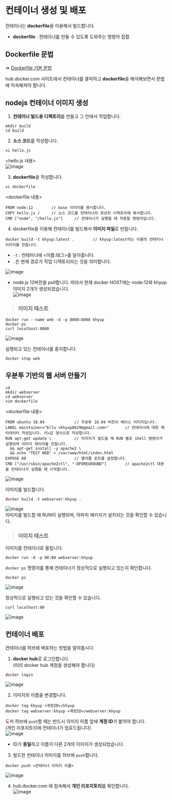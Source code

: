 # 컨테이너 생성 및 배포

컨테이너는 **dockerfile**을 이용해서 빌드합니다.   
* **dockerfile** : 컨테이너를 만들 수 있도록 도와주는 명령어 집합

## Dockerfile 문법

=> [Dockerfile 기본 문법](https://majaegeon.github.io/Docker/2021-06-06-Dockerfile/)

hub.docker.com 사이트에서 컨테이너를 클릭하고 **dockerfile**을 해석해보면서 문법에 익숙해져야 합니다.

## nodejs 컨테이너 이미지 생성

1. **컨테이너 빌드용 디렉토리**를 만들고 그 안에서 작업합니다.   
```
mkdir build
cd build
```   
2. **소스 코드**를 작성합니다.   
```
vi hello.js
```
<hello.js 내용>     
![image](https://user-images.githubusercontent.com/43658658/152631801-77deb8d5-9bd2-4035-b5d7-5d8bbc75d586.png)

3. **dockerfile**을 작성합니다.   
```
vi dockerfile
```   
<dockerfile 내용>   
```
FROM node:12        // base 이미지를 명시합니다.
COPY hello.js /     // 소스 코드를 컨테이너의 최상위 디렉토리에 복사합니다.
CMD ["node", "/hello.js"]     // 컨테이너가 실행될 때 작동할 명령어입니다.
```
4. dockerfile을 이용해 컨테이너를 빌드해서 **이미지 파일**로 만듭니다.   
```
docker build -t khyup:latest .        // khyup:latest라는 이름의 컨테이너 이미지를 만듭니다.
```   
- `-t` : 컨테이너에 <이름:태그>를 달아줍니다.
- `.`은 현재 경로가 작업 디렉토리라는 것을 의미합니다.

![image](https://user-images.githubusercontent.com/43658658/152632312-d323ab5a-de54-486b-8b2f-514fe9af43b9.png)   
- node.js 12버전을 pull합니다. 따라서 현재 docker HOST에는 node:12와 khyup 이미지 2개가 생성되었습니다.   
![image](https://user-images.githubusercontent.com/43658658/152632356-ed48f555-a4f9-4419-90ea-27bbdaf204dc.png)

> <h3>이미지 테스트</h3>

```
docker run --name web -d -p 8080:8080 khyup
docker ps
curl localhost:8080
```   
![image](https://user-images.githubusercontent.com/43658658/152633238-f0f250f9-f3a4-4ef4-b233-3199595f691b.png)

실행되고 있는 컨테이너를 중지합니다.   
```
docker stop web
```

## 우분투 기반의 웹 서버 만들기

```
cd
mkdir webserver
cd webserver
vim dockerfile
```   
<dockerfile 내용>   
```
FROM ubuntu 18.04             // 우분투 18.04 버전이 베이스 이미지입니다.
LABEL maintainer="bllu <khyup0629@gmail.com>"       // 컨테이너에 대한 메타데이터 작성입니다. 키=값 형식으로 작성합니다.
RUN apt-get update \          // 이미지가 빌드될 때 RUN 별로 shell 명령어가 실행되며 이미지 레이어를 만듭니다.
  && apt-get install -y apache2 \
  && echo "TEST WEB" > /var/www/html/index.html
EXPOSE 80                     // 열어줄 포트를 설정합니다.
CMD ["/usr/sbin/apache2ctl", "-DFOREGROUND"]        // apache2ctl 대몬을 컨테이너가 실행될 때 시작합니다.
```   
![image](https://user-images.githubusercontent.com/43658658/152632912-bf2599b0-1576-426e-bc84-73ddd0ecaaa6.png)

이미지를 빌드합니다.   
```
docker build -t webserver:khyup .
```   
![image](https://user-images.githubusercontent.com/43658658/152633053-cc92353b-bc15-468e-b981-d47822c948c1.png)      
이미지를 빌드할 때 RUN이 실행되며, 아파치 패키지가 설치되는 것을 확인할 수 있습니다. 

> <h3>이미지 테스트</h3>

이미지를 컨테이너로 올립니다.   
```
docker run -d -p 80:80 webserver:khyup
```

`docker ps` 명령어를 통해 컨테이너가 정상적으로 실행되고 있는지 확인합니다.   
```
docker ps
```   
![image](https://user-images.githubusercontent.com/43658658/152633006-dad0f7d4-ae8f-4e7b-9152-e72713881b11.png)

정상적으로 실행되고 있는 것을 확인할 수 있습니다.
```
curl localhost:80
```   
![image](https://user-images.githubusercontent.com/43658658/152633111-509f049f-54f3-4609-8dfc-94d9b585bdd5.png)

## 컨테이너 배포

컨테이너를 허브에 배포하는 방법을 알아봅시다.   

1. **docker hub**로 로그인합니다.   
(미리 docker hub 계정을 생성해야 합니다)   
```
docker login
```   
![image](https://user-images.githubusercontent.com/43658658/152633346-b6649e94-92a2-4c82-9882-a7bc3a20df3c.png)

2. 이미지의 이름을 변경합니다.   
```
docker tag khyup <계정ID>/khyup
docker tag webserver:khyup <계정ID>/webserver:khyup
```   
도커 허브에 `push`할 때는 반드시 이미지 이름 앞에 **계정 ID**가 붙어야 합니다.   
(개인 리포지토리에 컨테이너가 업로드됩니다)   
![image](https://user-images.githubusercontent.com/43658658/152633458-7682854b-172d-4969-a7ec-5863d41188b3.png)   
- ID가 **동일**하고 이름이 다른 2개의 이미지가 생성되었습니다.

3. 빌드한 컨테이너 이미지를 허브에 `push`합니다.   
```
docker push <컨테이너 이미지 이름>
```   
![image](https://user-images.githubusercontent.com/43658658/152633509-2c598d53-fef1-4da8-89a3-2cfc2570bf68.png)

4. hub.docker.com 에 접속해서 **개인 리포지토리**를 확인합니다.   
![image](https://user-images.githubusercontent.com/43658658/152633544-de0eef07-beb8-4c92-9891-3cc0fc8c8a75.png)























